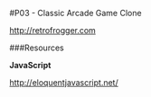 #P03 - Classic Arcade Game Clone

http://retrofrogger.com

###Resources

**JavaScript**

http://eloquentjavascript.net/


